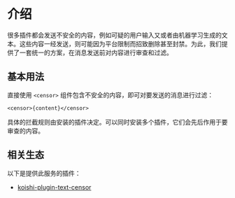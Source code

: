 # 介绍

很多插件都会发送不安全的内容，例如可疑的用户输入又或者由机器学习生成的文本。这些内容一经发送，则可能因为平台限制而招致删除甚至封禁。为此，我们提供了一套统一的方案，在消息发送前对内容进行审查和过滤。

## 基本用法

直接使用 `<censor>` 组件包含不安全的内容，即可对要发送的消息进行过滤：

```tsx
<censor>{content}</censor>
```

具体的拦截规则由安装的插件决定。可以同时安装多个插件，它们会先后作用于要审查的内容。

## 相关生态

以下是提供此服务的插件：

- [koishi-plugin-text-censor](./plugins/text.md)
